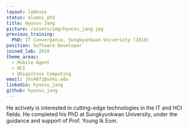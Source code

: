 ```yaml
---
layout: labbies
status: alumni_phd
title: Hyunsu Jang
picture: /assets/img/hyunsu_jang.jpg
previous_training:
  PhD: IT Convergence, Sungkyunkwan University (2010)
position: Software Developer
joined_lab: 2010
theme_areas:
  - Mobile Agent
  - HCI
  - Ubiquitous Computing
email: jhs4071@skku.edu
linkedin: hyunsu_jang
github: hyunsu_jang
---
```


He actively is interested in cutting-edge technologies in the IT and HCI fields. He completed his PhD at Sungkyunkwan University, under the guidance and support of Prof. Young Ik Eom.

 
